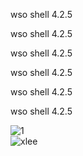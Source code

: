 
wso shell 4.2.5
<br>

wso shell 4.2.5
<br>

wso shell 4.2.5
<br>

wso shell 4.2.5
<br>

wso shell 4.2.5
<br>

wso shell 4.2.5

![1](https://user-images.githubusercontent.com/88527426/131228565-ee71dcc5-6a84-4717-83d1-85bdcec1a3e2.PNG)
<br>
![xlee](https://user-images.githubusercontent.com/88527426/131228677-1b5bf3c8-ecdb-46b6-b529-a8406cd22045.jpg)


